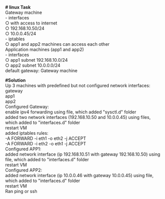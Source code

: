 <b># linux Task</b><br>
Gateway machine<br>
	- interfaces<br>
		○ with access to internet<br>
		○ 192.168.10.50/24<br>
		○ 10.0.0.45/24<br>
	- iptables<br>
		○ app1 and app2 machines can access each other<br>
Application machines (app1 and app2)<br>
	- interfaces<br>
		○ app1 subnet 192.168.10.0/24<br>
		○ app2 subnet 10.0.0.0/24<br>
default gateway: Gateway machine<br>

<b>#Solution</b><br>
Up 3 machines with predefined but not configured network interfaces:<br>
	gateway<br>
	app1<br>
	app2<br>
Configured Gateway:<br>
	enable ipv4 forwarding using file, which added "sysctl.d" folder<br>
	added two network interfaces (192.168.10.50 and 10.0.0.45) using files, which added to "interfaces.d" folder<br>
	restart VM<br>
	added iptables rules:<br>
		-A FORWARD -i eth1 -o eth2 -j ACCEPT<br>
		-A FORWARD -i eth2 -o eth1 -j ACCEPT<br>
Configured APP1:<br>
	added network interface (ip 192.168.10.51 with gateway 192.168.10.50) using file, which added to "interfaces.d" folder<br>
	restart VM<br>
Configured APP2:<br>
	added network interface (ip 10.0.0.46 with gateway 10.0.0.45) using file, which added to "interfaces.d" folder<br>
	restart VM<br>
Ran ping or ssh<br>

